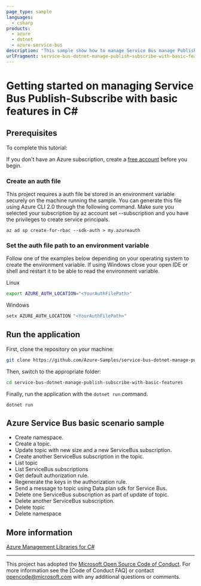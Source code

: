 ```yaml
---
page_type: sample
languages:
  - csharp
products:
  - azure
  - dotnet
  - azure-service-bus
description: "This sample show how to manage Service Bus manage Publish-Subscribe with basic features."
urlFragment: service-bus-dotnet-manage-publish-subscribe-with-basic-features
---
```


# Getting started on managing Service Bus Publish-Subscribe with basic features in C#

## Prerequisites

To complete this tutorial:

If you don't have an Azure subscription, create a [free account] before you begin.

### Create an auth file

This project requires a auth file be stored in an environment variable securely on the machine running the sample. You can generate this file using Azure CLI 2.0 through the following command. Make sure you selected your subscription by az account set --subscription <name or id> and you have the privileges to create service principals.

```azure-cli
az ad sp create-for-rbac --sdk-auth > my.azureauth
```

### Set the auth file path to an environment variable

Follow one of the examples below depending on your operating system to create the environment variable. If using Windows close your open IDE or shell and restart it to be able to read the environment variable.

Linux

```bash
export AZURE_AUTH_LOCATION="<YourAuthFilePath>"
```

Windows

```cmd
setx AZURE_AUTH_LOCATION "<YourAuthFilePath>"
```

## Run the application

First, clone the repository on your machine:

```bash
git clone https://github.com/Azure-Samples/service-bus-dotnet-manage-publish-subscribe-with-basic-features.git
```

Then, switch to the appropriate folder:
```bash
cd service-bus-dotnet-manage-publish-subscribe-with-basic-features
```

Finally, run the application with the `dotnet run` command.

```console
dotnet run
```

 ## Azure Service Bus basic scenario sample
 
 *  Create namespace.
 *  Create a topic.
 *  Update topic with new size and a new ServiceBus subscription.
 *  Create another ServiceBus subscription in the topic.
 *  List topic
 *  List ServiceBus subscriptions
 *  Get default authorization rule.
 *  Regenerate the keys in the authorization rule.
 *  Send a message to topic using Data plan sdk for Service Bus.
 *  Delete one ServiceBus subscription as part of update of topic.
 *  Delete another ServiceBus subscription.
 *  Delete topic
 *  Delete namespace


## More information

[Azure Management Libraries for C#][Azure .Net Developer Center]

---

This project has adopted the [Microsoft Open Source Code of Conduct]. For more information see the [Code of Conduct FAQ] or contact [opencode@microsoft.com] with any additional questions or comments.

<!-- LINKS -->
[free account]: https://azure.microsoft.com/free/?WT.mc_id=A261C142F
[Azure Management Libraries for C#]: https://github.com/Azure/azure-sdk-for-net/tree/Fluent
[Azure .Net Developer Center]: https://azure.microsoft.com/en-us/develop/net
[Microsoft Open Source Code of Conduct]: https://opensource.microsoft.com/codeofconduct
[opencode@microsoft.com]: mailto:opencode@microsoft.com